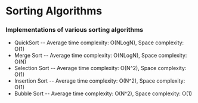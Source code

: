 # Sorting Algorithms
<h3>Implementations of various sorting algorithms</h3>

<ul>
  <li> QuickSort -- Average time complexity: O(NLogN), Space complexity: O(1) </li>

  <li> Merge Sort -- Average time complexity: O(NLogN), Space complexity: O(N) </li>

  <li> Selection Sort -- Average time complexity: O(N^2), Space complexity: O(1) </li>

  <li> Insertion Sort -- Average time complexity: O(N^2), Space complexity: O(1) </li>

  <li> Bubble Sort -- Average time complexity: O(N^2), Space complexity: O(1) </li>
 </ul>
